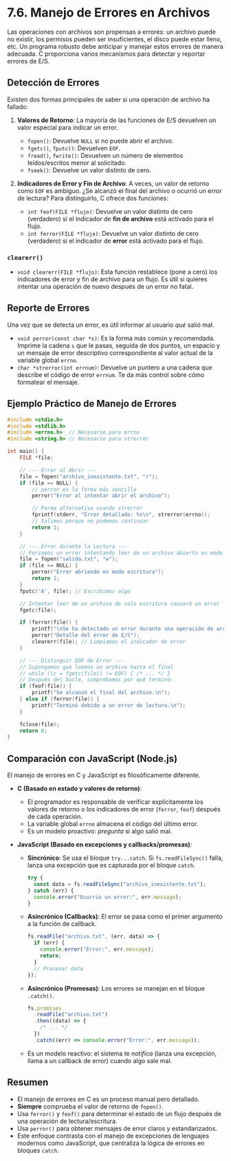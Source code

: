 # 7.6. Manejo de Errores en Archivos

Las operaciones con archivos son propensas a errores: un archivo puede no existir, los permisos pueden ser insuficientes, el disco puede estar lleno, etc. Un programa robusto debe anticipar y manejar estos errores de manera adecuada. C proporciona varios mecanismos para detectar y reportar errores de E/S.

## Detección de Errores

Existen dos formas principales de saber si una operación de archivo ha fallado:

1.  **Valores de Retorno**: La mayoría de las funciones de E/S devuelven un valor especial para indicar un error.

    - `fopen()`: Devuelve `NULL` si no puede abrir el archivo.
    - `fgetc()`, `fputc()`: Devuelven `EOF`.
    - `fread()`, `fwrite()`: Devuelven un número de elementos leídos/escritos menor al solicitado.
    - `fseek()`: Devuelve un valor distinto de cero.

2.  **Indicadores de Error y Fin de Archivo**: A veces, un valor de retorno como `EOF` es ambiguo. ¿Se alcanzó el final del archivo o ocurrió un error de lectura? Para distinguirlo, C ofrece dos funciones:
    - `int feof(FILE *flujo)`: Devuelve un valor distinto de cero (verdadero) si el indicador de **fin de archivo** está activado para el flujo.
    - `int ferror(FILE *flujo)`: Devuelve un valor distinto de cero (verdadero) si el indicador de **error** está activado para el flujo.

### `clearerr()`

- `void clearerr(FILE *flujo)`: Esta función restablece (pone a cero) los indicadores de error y fin de archivo para un flujo. Es útil si quieres intentar una operación de nuevo después de un error no fatal.

## Reporte de Errores

Una vez que se detecta un error, es útil informar al usuario _qué_ salió mal.

- `void perror(const char *s)`: Es la forma más común y recomendada. Imprime la cadena `s` que le pasas, seguida de dos puntos, un espacio y un mensaje de error descriptivo correspondiente al valor actual de la variable global `errno`.
- `char *strerror(int errnum)`: Devuelve un puntero a una cadena que describe el código de error `errnum`. Te da más control sobre cómo formatear el mensaje.

## Ejemplo Práctico de Manejo de Errores

```c
#include <stdio.h>
#include <stdlib.h>
#include <errno.h>  // Necesario para errno
#include <string.h> // Necesario para strerror

int main() {
    FILE *file;

    // --- Error al Abrir ---
    file = fopen("archivo_inexistente.txt", "r");
    if (file == NULL) {
        // perror es la forma más sencilla
        perror("Error al intentar abrir el archivo");

        // Forma alternativa usando strerror
        fprintf(stderr, "Error detallado: %s\n", strerror(errno));
        // Salimos porque no podemos continuar
        return 1;
    }

    // --- Error durante la Lectura ---
    // Forzamos un error intentando leer de un archivo abierto en modo escritura
    file = fopen("salida.txt", "w");
    if (file == NULL) {
        perror("Error abriendo en modo escritura");
        return 1;
    }
    fputc('A', file); // Escribimos algo

    // Intentar leer de un archivo de solo escritura causará un error
    fgetc(file);

    if (ferror(file)) {
        printf("\nSe ha detectado un error durante una operación de archivo.\n");
        perror("Detalle del error de E/S");
        clearerr(file); // Limpiamos el indicador de error
    }

    // --- Distinguir EOF de Error ---
    // Supongamos que leemos un archivo hasta el final
    // while ((c = fgetc(file)) != EOF) { /* ... */ }
    // Después del bucle, comprobamos por qué terminó:
    if (feof(file)) {
        printf("Se alcanzó el final del archivo.\n");
    } else if (ferror(file)) {
        printf("Terminó debido a un error de lectura.\n");
    }

    fclose(file);
    return 0;
}
```

## Comparación con JavaScript (Node.js)

El manejo de errores en C y JavaScript es filosóficamente diferente.

- **C (Basado en estado y valores de retorno)**:

  - El programador es responsable de verificar explícitamente los valores de retorno o los indicadores de error (`ferror`, `feof`) después de cada operación.
  - La variable global `errno` almacena el código del último error.
  - Es un modelo proactivo: _pregunta_ si algo salió mal.

- **JavaScript (Basado en excepciones y callbacks/promesas)**:
  - **Sincrónico**: Se usa el bloque `try...catch`. Si `fs.readFileSync()` falla, lanza una excepción que es capturada por el bloque `catch`.
    ```javascript
    try {
      const data = fs.readFileSync("archivo_inexistente.txt");
    } catch (err) {
      console.error("Ocurrió un error:", err.message);
    }
    ```
  - **Asincrónico (Callbacks)**: El error se pasa como el primer argumento a la función de callback.
    ```javascript
    fs.readFile("archivo.txt", (err, data) => {
      if (err) {
        console.error("Error:", err.message);
        return;
      }
      // Procesar data
    });
    ```
  - **Asincrónico (Promesas)**: Los errores se manejan en el bloque `.catch()`.
    ```javascript
    fs.promises
      .readFile("archivo.txt")
      .then((data) => {
        /* ... */
      })
      .catch((err) => console.error("Error:", err.message));
    ```
  - Es un modelo reactivo: el sistema te _notifica_ (lanza una excepción, llama a un callback de error) cuando algo sale mal.

## Resumen

- El manejo de errores en C es un proceso manual pero detallado.
- **Siempre** comprueba el valor de retorno de `fopen()`.
- Usa `ferror()` y `feof()` para determinar el estado de un flujo después de una operación de lectura/escritura.
- Usa `perror()` para obtener mensajes de error claros y estandarizados.
- Este enfoque contrasta con el manejo de excepciones de lenguajes modernos como JavaScript, que centraliza la lógica de errores en bloques `catch`.
